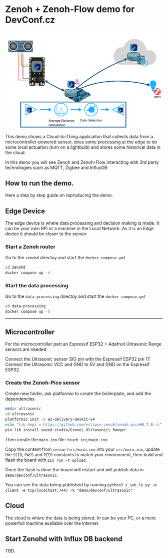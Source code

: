 # Zenoh + Zenoh-Flow demo for DevConf.cz

![Demo](demo.png)

This demo shows a Cloud-to-Thing applicaiton that collects data from a microcontroller-powered sensor,
does some processing at the edge to do some local actuation (turn on a lightbulb) and stores some historical data in the cloud.

In this demo you will see Zenoh and Zenoh-Flow interacting with 3rd party technologies such as MQTT, Zigbee and InfluxDB

## How to run the demo.

Here a step by step guide on reproducing the demo.
## Edge Device

The edge device is where data processing and decision making is made.
It can be your own RPi or a machine in the Local Network.
As it is an Edge device it should be closer to the sensor

### Start a Zenoh router

Go to the `zenohd` directoy and start the `docker-compose.yml`

```bash
cd zenohd
docker compose up -d
```

### Start the data processing

Go to the `data-processing` directoy and start the `docker-compose.yml`

```bash
cd data-processing
docker compose up -d
```

---

## Microcontroller

For the microcontroller part an Espressif ESP32 + Adafruit Ultrasonic Range sensors are needed.

Connect the Ultrasonic sensor SIG pin with the Espressif ESP32 pin 17.
Connect the Ultrasonic VCC and GND to 5V and GND on the  Espressif ESP32.



### Create the Zenoh-Pico sensor

Create new folder, ask platformio to create the boilerplate, and add the dependencies


```bash
mkdir ultrasonic
cd ultrasonic
platformio init -b az-delivery-devkit-v4
echo "lib_deps = https://github.com/eclipse-zenoh/zenoh-pico#0.7.0-rc" >> platformio.ini
pio lib install seeed-studio/Grove\ Ultrasonic\ Ranger
```

Then create the `main.ino` file: `touch src/main.ino`.

Copy the content from `sensor/src/main.ino` into your `src/main.ino`,
update the `SSID`, `PASS` and `PEER` constants to match your environment,
then build and flash the board with `pio run -t upload`.

Once the flash is done the board will restart and will publish data in `demo/devconf/ultrasonic`.

You can see the data being published by running `python3 z_sub_le.py -m client -e tcp/localhost:7447 -k "demo/devconf/ultrasonic"`


## Cloud

The cloud is where the data is being stored.
In can be your PC, or a more powerfull machine available over the internet.

## Start Zenohd with Influx DB backend

TBD.